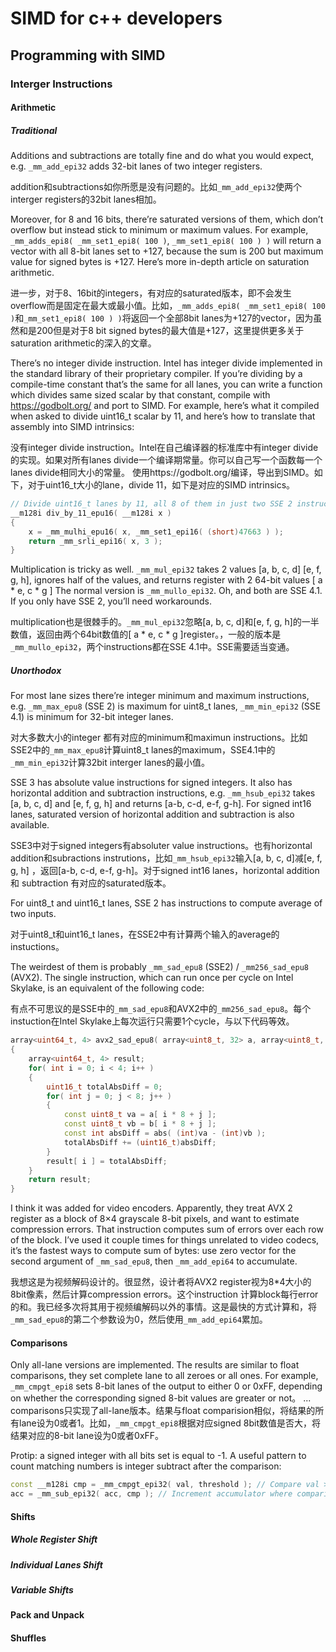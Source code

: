 # SIMD for c++ developers

## Programming with SIMD

### Interger Instructions

#### Arithmetic 

##### Traditional
Additions and subtractions are totally fine and do what you would expect, e.g. `_mm_add_epi32` adds 32-bit lanes of two integer registers.

addition和subtractions如你所愿是没有问题的。比如`_mm_add_epi32`使两个interger registers的32bit lanes相加。

Moreover, for 8 and 16 bits, there’re saturated versions of them, which don’t overflow but instead stick to minimum or maximum values. For example, `_mm_adds_epi8( _mm_set1_epi8( 100 )`, `_mm_set1_epi8( 100 ) )` will return a vector with all 8-bit lanes set to +127, because the sum is 200 but maximum value for signed bytes is +127. Here’s more in-depth article on saturation arithmetic.

进一步，对于8、16bit的integers，有对应的saturated版本，即不会发生overflow而是固定在最大或最小值。比如，`_mm_adds_epi8( _mm_set1_epi8( 100 )`和`_mm_set1_epi8( 100 ) )`将返回一个全部8bit lanes为+127的vector，因为虽然和是200但是对于8 bit signed bytes的最大值是+127，这里提供更多关于saturation arithmetic的深入的文章。

There’s no integer divide instruction. Intel has integer divide implemented in the standard library of their proprietary compiler. If you’re dividing by a compile-time constant that’s the same for all lanes, you can write a function which divides same sized scalar by that constant, compile with https://godbolt.org/ and port to SIMD. For example, here’s what it compiled when asked to divide uint16_t scalar by 11, and here’s how to translate that assembly into SIMD intrinsics:

没有integer divide instruction。Intel在自己编译器的标准库中有integer divide的实现。如果对所有lanes divide一个编译期常量。你可以自己写一个函数每一个lanes divide相同大小的常量。 使用https://godbolt.org/编译，导出到SIMD。如下，对于uint16_t大小的lane，divide 11，如下是对应的SIMD intrinsics。

```c++
// Divide uint16_t lanes by 11, all 8 of them in just two SSE 2 instructions.
__m128i div_by_11_epu16( __m128i x ) 
{ 
    x = _mm_mulhi_epu16( x, _mm_set1_epi16( (short)47663 ) );
    return _mm_srli_epi16( x, 3 );
}
```

Multiplication is tricky as well. `_mm_mul_epi32` takes 2 values [a, b, c, d] [e, f, g, h], ignores half of the values, and returns register with 2 64-bit values [ a * e, c * g ] The normal version is `_mm_mullo_epi32`. Oh, and both are SSE 4.1. If you only have SSE 2, you’ll need workarounds.

multiplication也是很棘手的。`_mm_mul_epi32`忽略[a, b, c, d]和[e, f, g, h]的一半数值，返回由两个64bit数值的[ a * e, c * g ]register。，一般的版本是`_mm_mullo_epi32`，两个instructions都在SSE 4.1中。SSE需要适当变通。

##### Unorthodox
For most lane sizes there’re integer minimum and maximum instructions, e.g. `_mm_max_epu8` (SSE 2) is maximum for uint8_t lanes, `_mm_min_epi32` (SSE 4.1) is minimum for 32-bit integer lanes.

对大多数大小的integer 都有对应的minimum和maximun instructions。比如SSE2中的`_mm_max_epu8`计算uint8_t lanes的maximum，SSE4.1中的`_mm_min_epi32`计算32bit interger lanes的最小值。

SSE 3 has absolute value instructions for signed integers. It also has horizontal addition and subtraction instructions, e.g. `_mm_hsub_epi32` takes [a, b, c, d] and [e, f, g, h] and returns [a-b, c-d, e-f, g-h]. For signed int16 lanes, saturated version of horizontal addition and subtraction is also available.

SSE3中对于signed integers有absoluter value instructions。也有horizontal addition和subractions instrutions，比如`_mm_hsub_epi32`输入[a, b, c, d]减[e, f, g, h] ，返回[a-b, c-d, e-f, g-h]。对于signed int16 lanes，horizontal addition 和 subtraction 有对应的saturated版本。

For uint8_t and uint16_t lanes, SSE 2 has instructions to compute average of two inputs.

对于uint8_t和uint16_t lanes，在SSE2中有计算两个输入的average的instuctions。

The weirdest of them is probably `_mm_sad_epu8` (SSE2) / `_mm256_sad_epu8` (AVX2). The single instruction, which can run once per cycle on Intel Skylake, is an equivalent of the following code:

有点不可思议的是SSE中的`_mm_sad_epu8`和AVX2中的`_mm256_sad_epu8`。每个instuction在Intel Skylake上每次运行只需要1个cycle，与以下代码等效。

```c++
array<uint64_t, 4> avx2_sad_epu8( array<uint8_t, 32> a, array<uint8_t, 32> b ) 
{
    array<uint64_t, 4> result;
    for( int i = 0; i < 4; i++ )
    {
        uint16_t totalAbsDiff = 0;
        for( int j = 0; j < 8; j++ )
        {
            const uint8_t va = a[ i * 8 + j ];
            const uint8_t vb = b[ i * 8 + j ];
            const int absDiff = abs( (int)va - (int)vb );
            totalAbsDiff += (uint16_t)absDiff; 
        }
        result[ i ] = totalAbsDiff; 
    }
    return result; 
}
```
I think it was added for video encoders. Apparently, they treat AVX 2 register as a block of 8×4 grayscale 8-bit pixels, and want to estimate compression errors. That instruction computes sum of errors over each row of the block. I’ve used it couple times for things unrelated to video codecs, it’s the fastest ways to compute sum of bytes: use zero vector for the second argument of `_mm_sad_epu8`, then `_mm_add_epi64` to accumulate.

我想这是为视频解码设计的。很显然，设计者将AVX2 register视为8*4大小的8bit像素，然后计算compression errors。这个instruction 计算block每行error的和。我已经多次将其用于视频编解码以外的事情。这是最快的方式计算和，将`_mm_sad_epu8`的第二个参数设为0，然后使用`_mm_add_epi64`累加。

#### Comparisons
Only all-lane versions are implemented. The results are similar to float comparisons, they set complete lane to all zeroes or all ones. For example, `_mm_cmpgt_epi8` sets 8-bit lanes of the output to either 0 or 0xFF, depending on whether the corresponding signed 8-bit values are greater or not。
...
comparisons只实现了all-lane版本。结果与float comparision相似，将结果的所有lane设为0或者1。比如，`_mm_cmpgt_epi8`根据对应signed 8bit数值是否大，将结果对应的8-bit lane设为0或者0xFF。

Protip: a signed integer with all bits set is equal to -1. A useful pattern to count matching numbers is integer subtract after the comparison:

```c++
const __m128i cmp = _mm_cmpgt_epi32( val, threshold ); // Compare val > threshold
acc = _mm_sub_epi32( acc, cmp ); // Increment accumulator where comparison was true
```
#### Shifts

##### Whole Register Shift

##### Individual Lanes Shift

##### Variable Shifts

#### Pack and Unpack

#### Shuffles